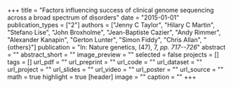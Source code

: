 +++
title = "Factors influencing success of clinical genome sequencing across a broad spectrum of disorders"
date = "2015-01-01"
publication_types = ["2"]
authors = ["Jenny C Taylor", "Hilary C Martin", "Stefano Lise", "John Broxholme", "Jean-Baptiste Cazier", "Andy Rimmer", "Alexander Kanapin", "Gerton Lunter", "Simon Fiddy", "Chris Allan", "{others}"]
publication = "In: Nature genetics, (47), 7, _pp. 717--726_"
abstract = ""
abstract_short = ""
image_preview = ""
selected = false
projects = []
tags = []
url_pdf = ""
url_preprint = ""
url_code = ""
url_dataset = ""
url_project = ""
url_slides = ""
url_video = ""
url_poster = ""
url_source = ""
math = true
highlight = true
[header]
image = ""
caption = ""
+++
